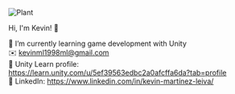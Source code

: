 ![Plant](https://user-images.githubusercontent.com/47671358/125680542-5ee8bcab-1b78-4897-95d2-4a060756ec1c.PNG)

Hi, I'm Kevin! 👋<br>

📓 I’m currently learning game development with Unity<br>
✉️ kevinml1998ml@gmail.com<br>
🎨 Unity Learn profile: https://learn.unity.com/u/5ef39563edbc2a0afcffa6da?tab=profile <br>
💼 LinkedIn: https://www.linkedin.com/in/kevin-martínez-leiva/ <br>

